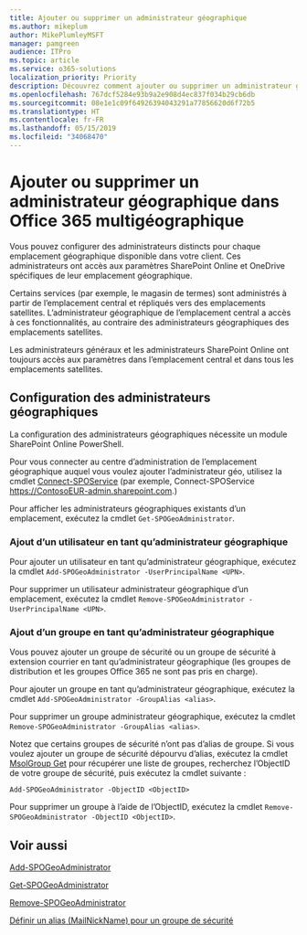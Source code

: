 ```yaml
---
title: Ajouter ou supprimer un administrateur géographique
ms.author: mikeplum
author: MikePlumleyMSFT
manager: pamgreen
audience: ITPro
ms.topic: article
ms.service: o365-solutions
localization_priority: Priority
description: Découvrez comment ajouter ou supprimer un administrateur géographique dans Office 365 multigéographique.
ms.openlocfilehash: 767dcf5284e93b9a2e908d4ec837f034b29cb6db
ms.sourcegitcommit: 08e1e1c09f64926394043291a77856620d6f72b5
ms.translationtype: HT
ms.contentlocale: fr-FR
ms.lasthandoff: 05/15/2019
ms.locfileid: "34068470"
---
```

# <a name="add-or-remove-a-geo-administrator-in-office-365-multi-geo"></a>Ajouter ou supprimer un administrateur géographique dans Office 365 multigéographique

Vous pouvez configurer des administrateurs distincts pour chaque emplacement géographique disponible dans votre client. Ces administrateurs ont accès aux paramètres SharePoint Online et OneDrive spécifiques de leur emplacement géographique.

Certains services (par exemple, le magasin de termes) sont administrés à partir de l’emplacement central et répliqués vers des emplacements satellites. L’administrateur géographique de l’emplacement central a accès à ces fonctionnalités, au contraire des administrateurs géographiques des emplacements satellites.

Les administrateurs généraux et les administrateurs SharePoint Online ont toujours accès aux paramètres dans l’emplacement central et dans tous les emplacements satellites.

## <a name="configuring-geo-administrators"></a>Configuration des administrateurs géographiques

La configuration des administrateurs géographiques nécessite un module SharePoint Online PowerShell.

Pour vous connecter au centre d’administration de l’emplacement géographique auquel vous voulez ajouter l’administrateur géo, utilisez la cmdlet [Connect-SPOService](https://docs.microsoft.com/powershell/module/sharepoint-online/Connect-SPOService) (par exemple, Connect-SPOService https://ContosoEUR-admin.sharepoint.com.)

Pour afficher les administrateurs géographiques existants d’un emplacement, exécutez la cmdlet `Get-SPOGeoAdministrator`.

### <a name="adding-a-user-as-a-geo-admin"></a>Ajout d’un utilisateur en tant qu’administrateur géographique

Pour ajouter un utilisateur en tant qu’administrateur géographique, exécutez la cmdlet `Add-SPOGeoAdministrator -UserPrincipalName <UPN>`.

Pour supprimer un utilisateur administrateur géographique d’un emplacement, exécutez la cmdlet `Remove-SPOGeoAdministrator -UserPrincipalName <UPN>`.

### <a name="adding-a-group-as-a-geo-admin"></a>Ajout d’un groupe en tant qu’administrateur géographique

Vous pouvez ajouter un groupe de sécurité ou un groupe de sécurité à extension courrier en tant qu’administrateur géographique (les groupes de distribution et les groupes Office 365 ne sont pas pris en charge).

Pour ajouter un groupe en tant qu’administrateur géographique, exécutez la cmdlet `Add-SPOGeoAdministrator -GroupAlias <alias>`.

Pour supprimer un groupe administrateur géographique, exécutez la cmdlet `Remove-SPOGeoAdministrator -GroupAlias <alias>`.

Notez que certains groupes de sécurité n’ont pas d’alias de groupe. Si vous voulez ajouter un groupe de sécurité dépourvu d’alias, exécutez la cmdlet [MsolGroup Get](https://docs.microsoft.com/fr-FR/powershell/module/msonline/get-msolgroup) pour récupérer une liste de groupes, recherchez l’ObjectID de votre groupe de sécurité, puis exécutez la cmdlet suivante :

`Add-SPOGeoAdministrator -ObjectID <ObjectID>`

Pour supprimer un groupe à l’aide de l’ObjectID, exécutez la cmdlet `Remove-SPOGeoAdministrator -ObjectID <ObjectID>`.

## <a name="see-also"></a>Voir aussi

[Add-SPOGeoAdministrator](https://docs.microsoft.com/powershell/module/sharepoint-online/add-spogeoadministrator)

[Get-SPOGeoAdministrator](https://docs.microsoft.com/powershell/module/sharepoint-online/get-spogeoadministrator)

[Remove-SPOGeoAdministrator](https://docs.microsoft.com/powershell/module/sharepoint-online/remove-spogeoadministrator)


  [Définir un alias (MailNickName) pour un groupe de sécurité](https://docs.microsoft.com/fr-FR/powershell/module/azuread/set-azureadgroup)
